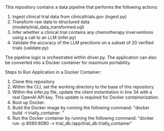 This repository contains a data pipeline that performs the following actions:
1. Ingest clinical trial data from clinicaltrials.gov (ingest.py)
2. Transform raw data to structured data (models/trial_data_transformed.sql)
3. Infer whether a clinical trial contains any chemotherapy inverventions using a call to an LLM (infer.py)
4. Validate the accuracy of the LLM precitions on a subset of 20 verified trials (validate.py)

The pipeline logic is orchestrated within driver.py.
The application can also be converted into a Docker container for maximum portability.

Steps to Run Application in a Docker Container:
1. Clone this repository
2. Within the CLI, set the working directory to the base of this repository.
3. Within the infer.py file, update the client instantiation in line 34 with a real OpenAI API key. This update is required for Docker containerization.
4. Boot up Docker.
6. Build the Docker image by running the following command: "docker build -t trially_container ."
7. Run the Docker container by running the following command: "docker run -p 8080:8080 -v trial_db:/app/trial_db trially_container"
